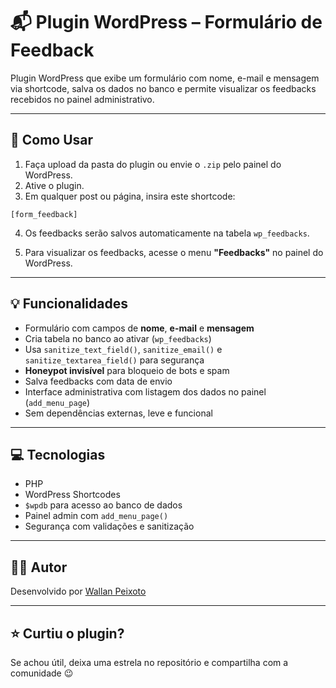 # 📬 Plugin WordPress – Formulário de Feedback

Plugin WordPress que exibe um formulário com nome, e-mail e mensagem via shortcode, salva os dados no banco e permite visualizar os feedbacks recebidos no painel administrativo.

---

## 🚀 Como Usar

1. Faça upload da pasta do plugin ou envie o `.zip` pelo painel do WordPress.
2. Ative o plugin.
3. Em qualquer post ou página, insira este shortcode:

```
[form_feedback]
```

4. Os feedbacks serão salvos automaticamente na tabela `wp_feedbacks`.

5. Para visualizar os feedbacks, acesse o menu **"Feedbacks"** no painel do WordPress.

---

## 💡 Funcionalidades

- Formulário com campos de **nome**, **e-mail** e **mensagem**
- Cria tabela no banco ao ativar (`wp_feedbacks`)
- Usa `sanitize_text_field()`, `sanitize_email()` e `sanitize_textarea_field()` para segurança
- **Honeypot invisível** para bloqueio de bots e spam
- Salva feedbacks com data de envio
- Interface administrativa com listagem dos dados no painel (`add_menu_page`)
- Sem dependências externas, leve e funcional

---

## 💻 Tecnologias

- PHP
- WordPress Shortcodes
- `$wpdb` para acesso ao banco de dados
- Painel admin com `add_menu_page()`
- Segurança com validações e sanitização

---

## 🧑‍💻 Autor

Desenvolvido por [Wallan Peixoto](https://github.com/WallanDavid)

---

## ⭐ Curtiu o plugin?

Se achou útil, deixa uma estrela no repositório e compartilha com a comunidade 😉
